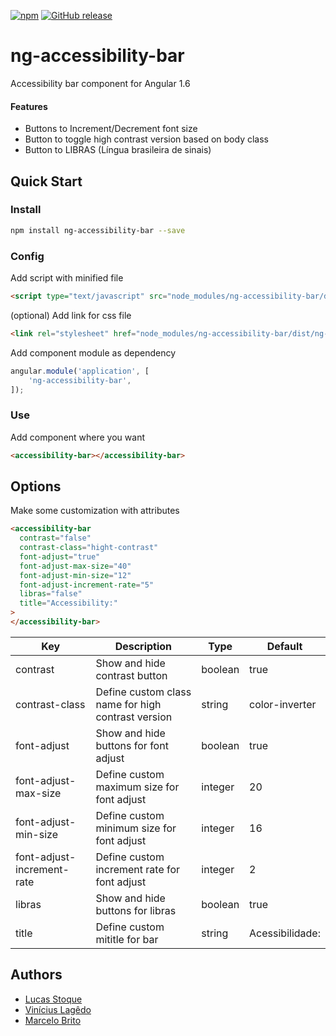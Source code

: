 
[![npm](https://img.shields.io/npm/v/ng-accessibility-bar.svg?style=flat-square)](https://www.npmjs.com/package/ng-accessibility-bar)
[![GitHub release](https://img.shields.io/github/release/viniciuslagedo/ng-accessibility-bar.svg?style=flat-square)]()

# ng-accessibility-bar
Accessibility bar component for Angular 1.6

#### Features
- Buttons to Increment/Decrement font size
- Button to toggle high contrast version based on body class
- Button to LIBRAS (Língua brasileira de sinais)

## Quick Start

### Install

```bash
npm install ng-accessibility-bar --save
```

### Config

Add script with minified file

```html
<script type="text/javascript" src="node_modules/ng-accessibility-bar/dist/ng-accessibility-bar.js"></script>
```

(optional) Add link for css file

```html
<link rel="stylesheet" href="node_modules/ng-accessibility-bar/dist/ng-accessibility-bar.css">
```

Add component module as dependency

```javascript
angular.module('application', [
    'ng-accessibility-bar',
]);
```

### Use

Add component where you want

```html
<accessibility-bar></accessibility-bar>
```

## Options
Make some customization with attributes

```html
<accessibility-bar
  contrast="false"
  contrast-class="hight-contrast"
  font-adjust="true"
  font-adjust-max-size="40"
  font-adjust-min-size="12"
  font-adjust-increment-rate="5"
  libras="false"
  title="Accessibility:"
>
</accessibility-bar>
```

|Key|Description|Type|Default|
|---|---|---|---|
|contrast|Show and hide contrast button|boolean|true|
|contrast-class|Define custom class name for high contrast version|string|color-inverter|
|font-adjust|Show and hide buttons for font adjust|boolean|true|
|font-adjust-max-size|Define custom maximum size for font adjust|integer|20|
|font-adjust-min-size|Define custom minimum size for font adjust|integer|16|
|font-adjust-increment-rate|Define custom increment rate for font adjust|integer|2|
|libras|Show and hide buttons for libras|boolean|true|
|title|Define custom mititle for bar|string|Acessibilidade:|

## Authors
- [Lucas Stoque](https://github.com/stoque)
- [Vinícius Lagêdo](https://github.com/viniciuslagedo)
- [Marcelo Brito](https://github.com/marcelobritonet)
